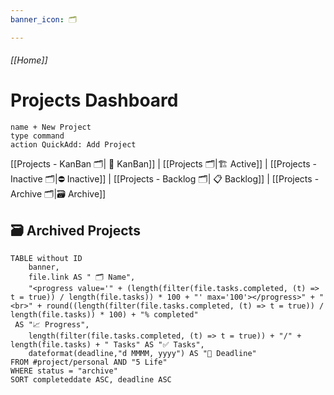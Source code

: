 ```yaml
---
banner_icon: 🗂

---
```

###### [[Home]]
# Projects Dashboard

```button
name + New Project
type command
action QuickAdd: Add Project
```

[[Projects - KanBan 🗂️| 🧮 KanBan]] | [[Projects 🗂️|🏗️ Active]] | [[Projects - Inactive 🗂️|⛔ Inactive]] | [[Projects - Backlog 🗂️| 📋 Backlog]] | [[Projects - Archive 🗂️|🗃️ Archive]]
## 🗃️ Archived Projects
```dataview
TABLE without ID
	banner,
	file.link AS " 🗂 Name",
	"<progress value='" + (length(filter(file.tasks.completed, (t) => t = true)) / length(file.tasks)) * 100 + "' max='100'></progress>" + "<br>" + round((length(filter(file.tasks.completed, (t) => t = true)) / length(file.tasks)) * 100) + "% completed"
 AS "📈 Progress",
	length(filter(file.tasks.completed, (t) => t = true)) + "/" + length(file.tasks) + " Tasks" AS "✅ Tasks",
	dateformat(deadline,"d MMMM, yyyy") AS "📅 Deadline"
FROM #project/personal AND "5 Life" 
WHERE status = "archive"
SORT completeddate ASC, deadline ASC
```